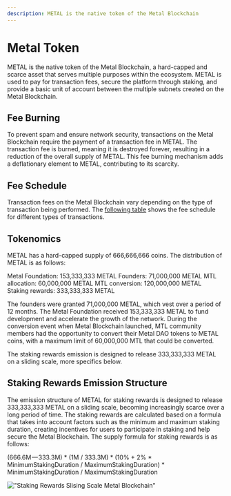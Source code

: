 ```yaml
---
description: METAL is the native token of the Metal Blockchain
---
```


# Metal Token

METAL is the native token of the Metal Blockchain, a hard-capped and scarce asset that serves multiple purposes within the ecosystem. METAL is used to pay for transaction fees, secure the platform through staking, and provide a basic unit of account between the multiple subnets created on the Metal Blockchain.

## Fee Burning

To prevent spam and ensure network security, transactions on the Metal Blockchain require the payment of a transaction fee in METAL. The transaction fee is burned, meaning it is destroyed forever, resulting in a reduction of the overall supply of METAL. This fee burning mechanism adds a deflationary element to METAL, contributing to its scarcity.

## Fee Schedule

Transaction fees on the Metal Blockchain vary depending on the type of transaction being performed. The [following table](/quickstart/transaction-fees.md) shows the fee schedule for different types of transactions.


## Tokenomics

METAL has a hard-capped supply of 666,666,666 coins. The distribution of METAL is as follows:

Metal Foundation: 153,333,333 METAL
Founders: 71,000,000 METAL
MTL allocation: 60,000,000 METAL
MTL conversion: 120,000,000 METAL
Staking rewards: 333,333,333 METAL

The founders were granted 71,000,000 METAL, which vest over a period of 12 months. The Metal Foundation received 153,333,333 METAL to fund development and accelerate the growth of the network. During the conversion event when Metal Blockchain launched, MTL community members had the opportunity to convert their Metal DAO tokens to METAL coins, with a maximum limit of 60,000,000 MTL that could be converted.

The staking rewards emission is designed to release 333,333,333 METAL on a sliding scale, more specifics below.


## Staking Rewards Emission Structure

The emission structure of METAL for staking rewards is designed to release 333,333,333 METAL on a sliding scale, becoming increasingly scarce over a long period of time. The staking rewards are calculated based on a formula that takes into account factors such as the minimum and maximum staking duration, creating incentives for users to participate in staking and help secure the Metal Blockchain. The supply formula for staking rewards is as follows:

(666.6M — 333.3M) * (1M / 333.3M) * (10% + 2% * MinimumStakingDuration / MaximumStakingDuration) * MinimumStakingDuration / MaximumStakingDuration

!["Staking Rewards Slising Scale Metal Blockchain"](https://i.imgur.com/Wp8e6Hy.png)